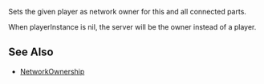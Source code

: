 Sets the given player as network owner for this and all connected parts.

When playerInstance is nil, the server will be the owner instead of a player.

  

See Also
--------

*   [NetworkOwnership](https://developer.roblox.com/articles/Network-Ownership "NetworkOwnership")